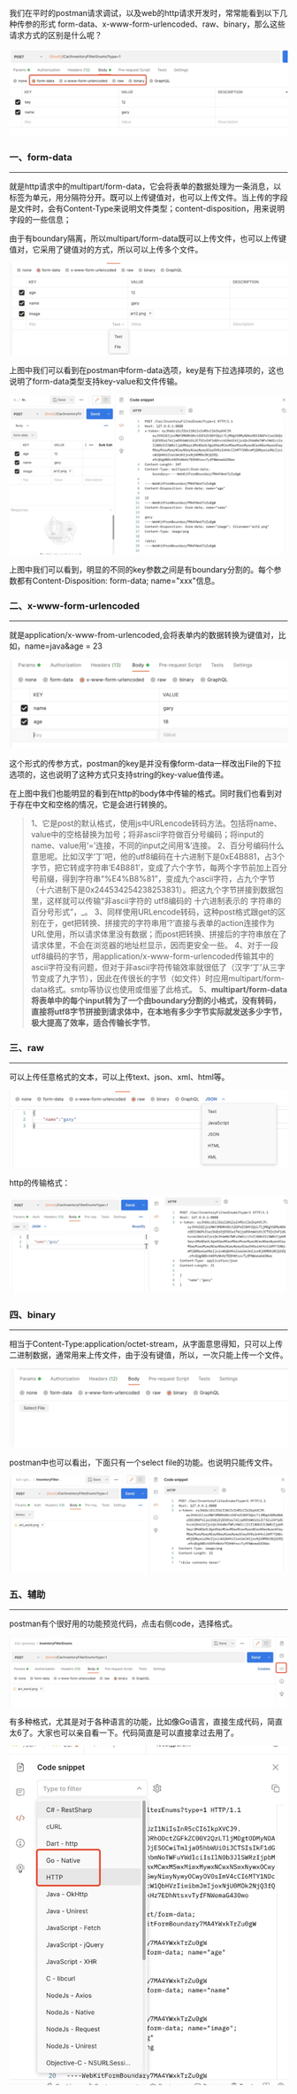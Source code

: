 我们在平时的postman请求调试，以及web的http请求开发时，常常能看到以下几种传参的形式 form-data、x-www-form-urlencoded、raw、binary，那么这些请求方式的区别是什么呢？

![img](img/webp)

### 一、form-data

---

就是http请求中的multipart/form-data，它会将表单的数据处理为一条消息，以标签为单元，用分隔符分开。既可以上传键值对，也可以上传文件。当上传的字段是文件时，会有Content-Type来说明文件类型；content-disposition，用来说明字段的一些信息；

由于有boundary隔离，所以multipart/form-data既可以上传文件，也可以上传键值对，它采用了键值对的方式，所以可以上传多个文件。

![img](img/webp-20230427144540177)

上图中我们可以看到在postman中form-data选项，key是有下拉选择项的，这也说明了form-data类型支持key-value和文件传输。

![img](img/webp-20230427144553825)

上图中我们可以看到，明显的不同的key参数之间是有boundary分割的。每个参数都有Content-Disposition: form-data; name="xxx"信息。



### 二、x-www-form-urlencoded

---

就是application/x-www-from-urlencoded,会将表单内的数据转换为键值对，比如，name=java&age = 23

![img](img/webp-20230427145606426)

这个形式的传参方式，postman的key是并没有像form-data一样改出File的下拉选项的，这也说明了这种方式只支持string的key-value值传递。

在上图中我们也能明显的看到在http的body体中传输的格式。同时我们也看到对于存在中文和空格的情况，它是会进行转换的。

>1、它是post的默认格式，使用js中URLencode转码方法。包括将name、value中的空格替换为加号；将非ascii字符做百分号编码；将input的name、value用‘=’连接，不同的input之间用‘&’连接。
> 2、百分号编码什么意思呢。比如汉字‘丁’吧，他的utf8编码在十六进制下是0xE4B881，占3个字节，把它转成字符串‘E4B881’，变成了六个字节，每两个字节前加上百分号前缀，得到字符串“%E4%B8%81”，变成九个ascii字符，占九个字节（十六进制下是0x244534254238253831）。把这九个字节拼接到数据包里，这样就可以传输“非ascii字符的  utf8编码的 十六进制表示的 字符串的 百分号形式”，_。
> 3、同样使用URLencode转码，这种post格式跟get的区别在于，get把转换、拼接完的字符串用‘?’直接与表单的action连接作为URL使用，所以请求体里没有数据；而post把转换、拼接后的字符串放在了请求体里，不会在浏览器的地址栏显示，因而更安全一些。
> 4、对于一段utf8编码的字节，用application/x-www-form-urlencoded传输其中的ascii字符没有问题，但对于非ascii字符传输效率就很低了（汉字‘丁’从三字节变成了九字节），因此在传很长的字节（如文件）时应用multipart/form-data格式。smtp等协议也使用或借鉴了此格式。
> 5、**multipart/form-data将表单中的每个input转为了一个由boundary分割的小格式，没有转码，直接将utf8字节拼接到请求体中，在本地有多少字节实际就发送多少字节，极大提高了效率，适合传输长字节**。



### 三、raw

---

可以上传任意格式的文本，可以上传text、json、xml、html等。

![img](img/webp-20230427150019294)

http的传输格式：

![img](img/webp-20230427150033169)



### 四、binary

---

相当于Content-Type:application/octet-stream，从字面意思得知，只可以上传二进制数据，通常用来上传文件，由于没有键值，所以，一次只能上传一个文件。

![img](img/webp-20230427150734360)

postman中也可以看出，下面只有一个select file的功能。也说明只能传文件。

![img](img/webp-20230427150749319)



### 五、辅助

---

postman有个很好用的功能预览代码，点击右侧code，选择格式。

![img](img/webp-20230427151013370)

有多种格式，尤其是对于各种语言的功能，比如像Go语言，直接生成代码，简直太6了。大家也可以亲自看一下。代码简直是可以直接拿过去用了。

![img](img/webp-20230427151026177)
